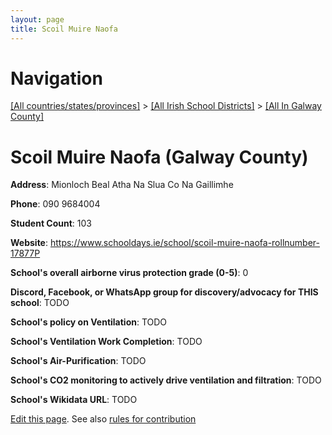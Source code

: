 ```yaml
---
layout: page
title: Scoil Muire Naofa
---
```

# Navigation

[[All countries/states/provinces]](../../..) > [[All Irish School Districts]](../..) > [[All In Galway County]](..)

# Scoil Muire Naofa (Galway County)

**Address**: Mionloch Beal Atha Na Slua Co Na Gaillimhe

**Phone**: 090 9684004

**Student Count**: 103

**Website**: <https://www.schooldays.ie/school/scoil-muire-naofa-rollnumber-17877P>

**School's overall airborne virus protection grade (0-5)**: 0

**Discord, Facebook, or WhatsApp group for discovery/advocacy for THIS school**: TODO

**School's policy on Ventilation**: TODO

**School's Ventilation Work Completion**: TODO

**School's Air-Purification**: TODO

**School's CO2 monitoring to actively drive ventilation and filtration**: TODO

**School's Wikidata URL**: TODO


[Edit this page](https://github.com/ventilate-schools/Ireland/edit/main/./Galway_County/Scoil_Muire_Naofa.md). See also [rules for contribution](../../../contribution-rules/)